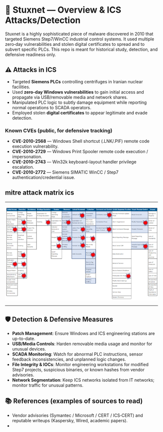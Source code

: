 # 🐍 Stuxnet — Overview & ICS Attacks/Detection

Stuxnet is a highly sophisticated piece of malware discovered in 2010 that targeted Siemens Step7/WinCC industrial control systems. It used multiple zero‑day vulnerabilities and stolen digital certificates to spread and to subvert specific PLCs. This repo is meant for historical study, detection, and defensive readiness only.

## ⚠️ Attacks in ICS

* Targeted **Siemens PLCs** controlling centrifuges in Iranian nuclear facilities.
* Used **zero-day Windows vulnerabilities** to gain initial access and propagate via USB/removable media and network shares.
* Manipulated PLC logic to subtly damage equipment while reporting normal operations to SCADA operators.
* Employed stolen **digital certificates** to appear legitimate and evade detection.

### Known CVEs (public, for defensive tracking)

* **CVE-2010-2568** — Windows Shell shortcut (.LNK/.PIF) remote code execution vulnerability.
* **CVE-2010-2729** — Windows Print Spooler remote code execution / impersonation.
* **CVE-2010-2743** — Win32k keyboard-layout handler privilege escalation.
* **CVE-2010-2772** — Siemens SIMATIC WinCC / Step7 authentication/credential issue.
## mitre attack matrix ics

---

<img src="poc.png"  >

---

## 🛡️ Detection & Defensive Measures

* **Patch Management**: Ensure Windows and ICS engineering stations are up-to-date.
* **USB/Media Controls**: Harden removable media usage and monitor for unusual devices.
* **SCADA Monitoring**: Watch for abnormal PLC instructions, sensor feedback inconsistencies, and unplanned logic changes.
* **File Integrity & IOCs**: Monitor engineering workstations for modified Step7 projects, suspicious binaries, or known hashes from vendor advisories.
* **Network Segmentation**: Keep ICS networks isolated from IT networks; monitor traffic for unusual patterns.


## 📚 References (examples of sources to read)

* Vendor advisories (Symantec / Microsoft / CERT / ICS‑CERT) and reputable writeups (Kaspersky, Wired, academic papers).
* 



